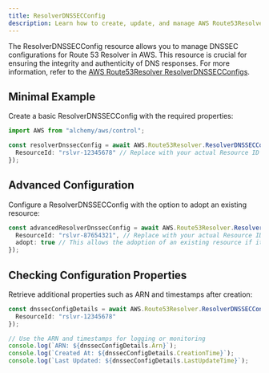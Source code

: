 ```yaml
---
title: ResolverDNSSECConfig
description: Learn how to create, update, and manage AWS Route53Resolver ResolverDNSSECConfigs using Alchemy Cloud Control.
---
```



The ResolverDNSSECConfig resource allows you to manage DNSSEC configurations for Route 53 Resolver in AWS. This resource is crucial for ensuring the integrity and authenticity of DNS responses. For more information, refer to the [AWS Route53Resolver ResolverDNSSECConfigs](https://docs.aws.amazon.com/route53resolver/latest/userguide/).

## Minimal Example

Create a basic ResolverDNSSECConfig with the required properties:

```ts
import AWS from "alchemy/aws/control";

const resolverDnssecConfig = await AWS.Route53Resolver.ResolverDNSSECConfig("basicDnssecConfig", {
  ResourceId: "rslvr-12345678" // Replace with your actual Resource ID
});
```

## Advanced Configuration

Configure a ResolverDNSSECConfig with the option to adopt an existing resource:

```ts
const advancedResolverDnssecConfig = await AWS.Route53Resolver.ResolverDNSSECConfig("advancedDnssecConfig", {
  ResourceId: "rslvr-87654321", // Replace with your actual Resource ID
  adopt: true // This allows the adoption of an existing resource if it already exists
});
```

## Checking Configuration Properties

Retrieve additional properties such as ARN and timestamps after creation:

```ts
const dnssecConfigDetails = await AWS.Route53Resolver.ResolverDNSSECConfig("dnssecConfigDetails", {
  ResourceId: "rslvr-12345678"
});

// Use the ARN and timestamps for logging or monitoring
console.log(`ARN: ${dnssecConfigDetails.Arn}`);
console.log(`Created At: ${dnssecConfigDetails.CreationTime}`);
console.log(`Last Updated: ${dnssecConfigDetails.LastUpdateTime}`);
```
